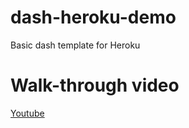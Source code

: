 # dash-heroku-demo
Basic dash template for Heroku

# Walk-through video
[Youtube](https://www.youtube.com/watch?v=xsGkwZfDTp8)
